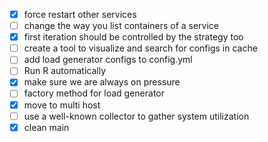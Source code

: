 - [X] force restart other services
- [ ] change the way you list containers of a service
- [X] first iteration should be controlled by the strategy too
- [ ] create a tool to visualize and search for configs in cache
- [ ] add load generator configs to config.yml
- [ ] Run R automatically
- [X] make sure we are always on pressure
- [ ] factory method for load generator
- [X] move to multi host
- [ ] use a well-known collector to gather system utilization
- [X] clean main